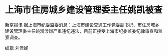 # 上海市住房城乡建设管理委主任姚凯被查

新京报讯 据上海市纪委监委消息：上海市建设交通工作党委副书记、市住房城乡建设管理委主任姚凯涉嫌严重违纪违法，目前正接受上海市纪委监委纪律审查和监察调查。

编辑 刘佳妮

